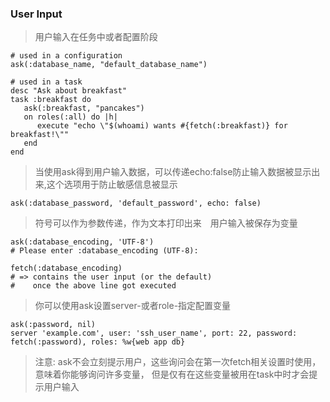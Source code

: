 ### User Input

> 用户输入在任务中或者配置阶段

    # used in a configuration
    ask(:database_name, "default_database_name")

    # used in a task
    desc "Ask about breakfast"
    task :breakfast do
       ask(:breakfast, "pancakes")
       on roles(:all) do |h|
          execute "echo \"$(whoami) wants #{fetch(:breakfast)} for breakfast!\""
       end
    end

> 当使用ask得到用户输入数据，可以传递echo:false防止输入数据被显示出来,这个选项用于防止敏感信息被显示

    ask(:database_password, 'default_password', echo: false)

> 符号可以作为参数传递，作为文本打印出来　用户输入被保存为变量

    ask(:database_encoding, 'UTF-8')
    # Please enter :database_encoding (UTF-8):

    fetch(:database_encoding)
    # => contains the user input (or the default)
    #    once the above line got executed
    
> 你可以使用ask设置server-或者role-指定配置变量

    ask(:password, nil)
    server 'example.com', user: 'ssh_user_name', port: 22, password: fetch(:password), roles: %w{web app db}

> 注意: ask不会立刻提示用户，这些询问会在第一次fetch相关设置时使用，意味着你能够询问许多变量，
> 但是仅有在这些变量被用在task中时才会提示用户输入